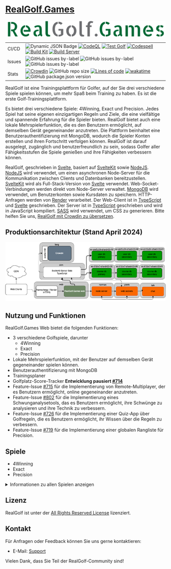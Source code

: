 # [RealGolf.Games](https://realgolf.games)

![RealGolf.Games Banner](https://raw.githubusercontent.com/realgolf/web/main/img/logo_banner.PNG)

|        |                                                                                                                                                                                                                                                                                                                                                                                                                                                                                                                                                                                                                                                                                                                                                                                                                                                                                                                                                                                                                                                                                   |
| ------ | --------------------------------------------------------------------------------------------------------------------------------------------------------------------------------------------------------------------------------------------------------------------------------------------------------------------------------------------------------------------------------------------------------------------------------------------------------------------------------------------------------------------------------------------------------------------------------------------------------------------------------------------------------------------------------------------------------------------------------------------------------------------------------------------------------------------------------------------------------------------------------------------------------------------------------------------------------------------------------------------------------------------------------------------------------------------------------- |
| CI/CD  | ![Dynamic JSON Badge](https://img.shields.io/badge/dynamic/json?url=https%3A%2F%2Frender-deploy-status-vwj3.onrender.com%2Fsrv-cn12obocmk4c73di1vg0&query=status&style=flat-square&logo=render&label=Render) [![CodeQL](https://github.com/realgolf/realgolf/actions/workflows/github-code-scanning/codeql/badge.svg)](https://github.com/realgolf/realgolf/actions/workflows/github-code-scanning/codeql) [![Test Golf](https://github.com/realgolf/realgolf/actions/workflows/test.yml/badge.svg)](https://github.com/realgolf/realgolf/actions/workflows/test.yml) [![Codespell](https://github.com/realgolf/realgolf/actions/workflows/codespell.yml/badge.svg?branch=main)](https://github.com/realgolf/realgolf/actions/workflows/codespell.yml) [![Build Kit](https://github.com/realgolf/realgolf/actions/workflows/kit.yml/badge.svg)](https://github.com/realgolf/realgolf/actions/workflows/kit.yml) [![Build Server](https://github.com/realgolf/realgolf/actions/workflows/server.yml/badge.svg)](https://github.com/realgolf/realgolf/actions/workflows/server.yml) |
| Issues | ![GitHub issues by-label](https://img.shields.io/github/issues/realgolf/realgolf/feature) ![GitHub issues by-label](https://img.shields.io/github/issues/realgolf/realgolf/bug) ![GitHub issues by-label](https://img.shields.io/github/issues/realgolf/realgolf/game)                                                                                                                                                                                                                                                                                                                                                                                                                                                                                                                                                                                                                                                                                                                                                                                                            |
| Stats  | [![Crowdin](https://badges.crowdin.net/realgolf/localized.svg)](https://crowdin.com/project/realgolf) ![GitHub repo size](https://img.shields.io/github/repo-size/realgolf/realgolf) [![Lines of code](https://tokei.rs/b1/github/realgolf/realgolf)](https://github.com/XAMPPRocky/tokei) [![wakatime](https://wakatime.com/badge/github/realgolf/web.svg)](https://wakatime.com/badge/github/realgolf/web) ![GitHub package.json version](https://img.shields.io/github/package-json/v/realgolf/realgolf)                                                                                                                                                                                                                                                                                                                                                                                                                                                                                                                                                                       |

RealGolf ist eine Trainingsplattform für Golfer, auf der Sie drei verschiedene Spiele spielen können, um mehr Spaß beim Training zu haben. Es ist die erste Golf-Trainingsplattform.

Es bietet drei verschiedene Spiele: 4Winning, Exact und Precision. Jedes Spiel hat seine eigenen einzigartigen Regeln und Ziele, die eine vielfältige und spannende Erfahrung für die Spieler bieten. RealGolf bietet auch eine lokale Mehrspielerfunktion, die es den Benutzern ermöglicht, auf demselben Gerät gegeneinander anzutreten. Die Plattform beinhaltet eine Benutzerauthentifizierung mit MongoDB, wodurch die Spieler Konten erstellen und ihren Fortschritt verfolgen können. RealGolf ist darauf ausgelegt, zugänglich und benutzerfreundlich zu sein, sodass Golfer aller Fähigkeitsstufen die Spiele genießen und ihre Fähigkeiten verbessern können.

RealGolf, geschrieben in [Svelte](https://svelte.dev), basiert auf [SvelteKit](https://kit.svelte.dev) sowie [NodeJS](https://nodejs.org/en). [NodeJS](https://nodejs.org/en) wird verwendet, um einen asynchronen Node-Server für die Kommunikation zwischen Clients und Datenbanken bereitzustellen. [SvelteKit](https://kit.svelte.dev) wird als Full-Stack-Version von [Svelte](https://svelte.dev) verwendet. Web-Socket-Verbindungen werden direkt vom Node-Server verwaltet. [MongoDB](https://www.mongodb.com/) wird verwendet, um Benutzerkonten sowie Kursdaten zu speichern. HTTP-Anfragen werden von [Render](https://render.com) verarbeitet. Der Web-Client ist in [TypeScript](https://www.typescriptlang.org/) und [Svelte](https://svelte.dev) geschrieben. Der Server ist in [TypeScript](https://www.typescriptlang.org/) geschrieben und wird in JavaScript kompiliert. [SASS](https://sass-lang.com/) wird verwendet, um CSS zu generieren. Bitte helfen Sie uns, [RealGolf mit Crowdin zu übersetzen](https://crowdin.com/project/realgolf).

## Produktionsarchitektur (Stand April 2024)

![Produktionsarchitektur von RealGolf](https://raw.githubusercontent.com/realgolf/realgolf/main/img/architecture.png)

## Nutzung und Funktionen

RealGolf.Games Web bietet die folgenden Funktionen:

- 3 verschiedene Golfspiele, darunter
  - 4Winning
  - Exact
  - Precision
- Lokale Mehrspielerfunktion, mit der Benutzer auf demselben Gerät gegeneinander spielen können.
- Benutzerauthentifizierung mit MongoDB
- Trainingsplaner
- Golfplatz-Score-Tracker **Entwicklung pausiert [#714](https://github.com/realgolf/realgolf/issues/714)**
- Feature-Issue [#715](https://github.com/realgolf/realgolf/issues/715) für die Implementierung von Remote-Multiplayer, der es Benutzern ermöglicht, online gegeneinander anzutreten.
- Feature-Issue [#802](https://github.com/realgolf/realgolf/issues/802) für die Implementierung eines Schwunganalysetools, das es Benutzern ermöglicht, ihre Schwünge zu analysieren und ihre Technik zu verbessern.
- Feature-Issue [#726](https://github.com/realgolf/realgolf/issues/726) für die Implementierung einer Quiz-App über Golfregeln, die es Benutzern ermöglicht, ihr Wissen über die Regeln zu verbessern.
- Feature-Issue [#719](https://github.com/realgolf/realgolf/issues/719) für die Implementierung einer globalen Rangliste für Precision.

## Spiele

- 4Winning
- Exact
- Precision

<details>
  <summary>Informationen zu allen Spielen anzeigen</summary>

### 4Winning

In 4Winning ist das Ziel, strategisch vier Stücke in einer Reihe zu verbinden. Unsere Version des Spiels bietet ein größeres Spielfeld als das Standard-4x4-Layout mit 8 Spalten und 9 Reihen. Die zusätzlichen Spalten auf jeder Seite stellen eine Herausforderung dar: Die Spieler müssen eine bestimmte Entfernung innerhalb der seitlichen Abweichung treffen. Dieser Aspekt wird im Silbermodus und höher deutlicher, was die Komplexität erhöht und die Spieler dazu zwingt, ihre Züge sorgfältig zu überlegen.

![4Winning Spiel](https://raw.githubusercontent.com/realgolf/realgolf/main/img/4Winning.png)

### Exact

Exact ist ein Spiel, bei dem das Ziel ist, 100 oder weniger zu treffen und dabei die meisten Punkte zu erzielen. Die Spieler erhalten Punkte basierend auf den folgenden Kriterien: Genau 100 Meter zu erreichen, bringt 5 Punkte, Vielfache von zehn zu treffen, bringt 3 Punkte, Zahlen mit sich wiederholenden Ziffern bringen 2 Punkte. Zusätzlich verdoppelt das Treffen derselben Reihe die erzielten Punkte. Jede andere Zahl über 100 oder unter 5 führt zu einem Abzug von 1 Punkt. Jede andere Zahl zwischen 5 und 100 bringt 1 Punkt. Die Herausforderung besteht darin, die Genauigkeit mit der Maximierung der Punkte zu balancieren, um die höchste Punktzahl zu erreichen.

![Exact Spiel](https://raw.githubusercontent.com/realgolf/realgolf/main/img/Exact.png)

### Precision

Precision ist ein Spiel, bei dem das Ziel ist, so nah wie möglich an die Ziele zu kommen. Für jeden Meter, den Sie das Ziel verfehlen, erhalten Sie einen Punktabzug. Der Gewinner des Spiels ist der Spieler mit den meisten Punkten am Ende. Das Spiel endet, bis nur noch ein Spieler Punkte übrig hat. Sie können die Entfernung beobachten, die Sie schießen müssen, und das aktuelle Team sowie die verbleibenden Punkte für jedes Team sehen.

![Precision Spiel](https://raw.githubusercontent.com/realgolf/realgolf/main/img/Precision.png)

</details>

## Lizenz

RealGolf ist unter der [All Rights Reserved License](LICENSE.md) lizenziert.

## Kontakt

Für Anfragen oder Feedback können Sie uns gerne kontaktieren:

- E-Mail: [Support](mailto:support@realgolf.games)

Vielen Dank, dass Sie Teil der RealGolf-Community sind!
